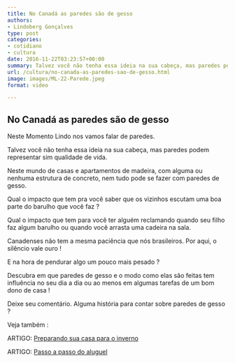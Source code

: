 ```yaml
---
title: No Canadá as paredes são de gesso
authors:
- Lindoberg Gonçalves
type: post
categories:
- cotidiano
- cultura
date: 2016-11-22T03:23:57+00:00
summary: Talvez você não tenha essa ideia na sua cabeça, mas paredes podem representar sim qualidade de vida. Como é viver num lugar com paredes de gesso ?
url: /cultura/no-canada-as-paredes-sao-de-gesso.html
image: images/ML-22-Parede.jpeg
format: video

---
```

## No Canadá as paredes são de gesso

Neste Momento Lindo nos vamos falar de paredes.

Talvez você não tenha essa ideia na sua cabeça, mas paredes podem representar sim qualidade de vida.

Neste mundo de casas e apartamentos de madeira, com alguma ou nenhuma estrutura de concreto, nem tudo pode se fazer com paredes de gesso.

Qual o impacto que tem pra você saber que os vizinhos escutam uma boa parte do barulho que você faz ?

Qual o impacto que tem para você ter alguém reclamando quando seu filho faz algum barulho ou quando você arrasta uma cadeira na sala.

Canadenses não tem a mesma paciência que nós brasileiros. Por aqui, o silêncio vale ouro !

E na hora de pendurar algo um pouco mais pesado ?

Descubra em que paredes de gesso e o modo como elas são feitas tem influência no seu dia a dia ou ao menos em algumas tarefas de um bom dono de casa !

Deixe seu comentário. Alguma história para contar sobre paredes de gesso ?

Veja também :

ARTIGO: [Preparando sua casa para o inverno][1]

ARTIGO: [Passo a passo do aluguel][2]

 [1]: http://www.canadaagora.com/japa/preparando-sua-casa-para-o-inverno.html
 [2]: http://www.canadaagora.com/podeixar/passo-a-passo-do-aluguel.html
